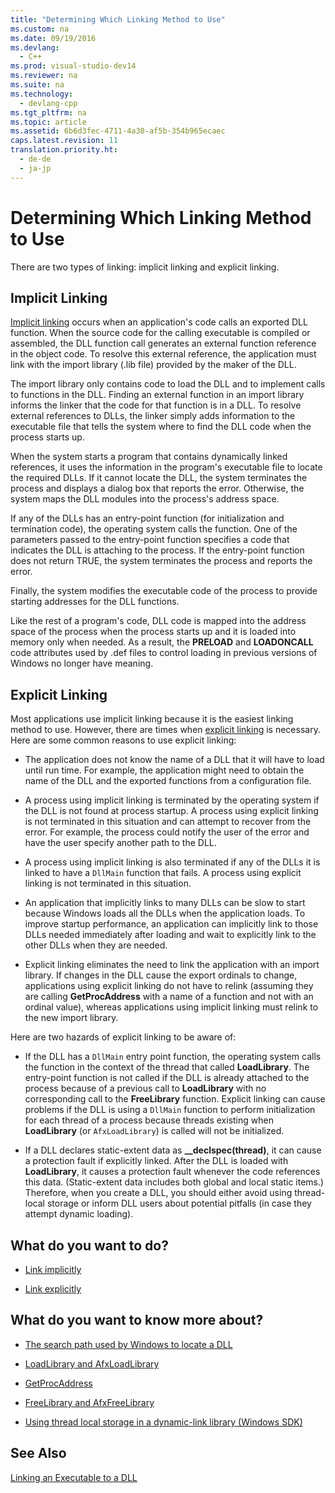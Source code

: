 ```yaml
---
title: "Determining Which Linking Method to Use"
ms.custom: na
ms.date: 09/19/2016
ms.devlang: 
  - C++
ms.prod: visual-studio-dev14
ms.reviewer: na
ms.suite: na
ms.technology: 
  - devlang-cpp
ms.tgt_pltfrm: na
ms.topic: article
ms.assetid: 6b6d3fec-4711-4a30-af5b-354b965ecaec
caps.latest.revision: 11
translation.priority.ht: 
  - de-de
  - ja-jp
---
```

# Determining Which Linking Method to Use
There are two types of linking: implicit linking and explicit linking.  
  
## Implicit Linking  
 [Implicit linking](../vs140/Linking-Implicitly.md) occurs when an application's code calls an exported DLL function. When the source code for the calling executable is compiled or assembled, the DLL function call generates an external function reference in the object code. To resolve this external reference, the application must link with the import library (.lib file) provided by the maker of the DLL.  
  
 The import library only contains code to load the DLL and to implement calls to functions in the DLL. Finding an external function in an import library informs the linker that the code for that function is in a DLL. To resolve external references to DLLs, the linker simply adds information to the executable file that tells the system where to find the DLL code when the process starts up.  
  
 When the system starts a program that contains dynamically linked references, it uses the information in the program's executable file to locate the required DLLs. If it cannot locate the DLL, the system terminates the process and displays a dialog box that reports the error. Otherwise, the system maps the DLL modules into the process's address space.  
  
 If any of the DLLs has an entry-point function (for initialization and termination code), the operating system calls the function. One of the parameters passed to the entry-point function specifies a code that indicates the DLL is attaching to the process. If the entry-point function does not return TRUE, the system terminates the process and reports the error.  
  
 Finally, the system modifies the executable code of the process to provide starting addresses for the DLL functions.  
  
 Like the rest of a program's code, DLL code is mapped into the address space of the process when the process starts up and it is loaded into memory only when needed. As a result, the **PRELOAD** and **LOADONCALL** code attributes used by .def files to control loading in previous versions of Windows no longer have meaning.  
  
## Explicit Linking  
 Most applications use implicit linking because it is the easiest linking method to use. However, there are times when [explicit linking](../vs140/Linking-Explicitly.md) is necessary. Here are some common reasons to use explicit linking:  
  
-   The application does not know the name of a DLL that it will have to load until run time. For example, the application might need to obtain the name of the DLL and the exported functions from a configuration file.  
  
-   A process using implicit linking is terminated by the operating system if the DLL is not found at process startup. A process using explicit linking is not terminated in this situation and can attempt to recover from the error. For example, the process could notify the user of the error and have the user specify another path to the DLL.  
  
-   A process using implicit linking is also terminated if any of the DLLs it is linked to have a `DllMain` function that fails. A process using explicit linking is not terminated in this situation.  
  
-   An application that implicitly links to many DLLs can be slow to start because Windows loads all the DLLs when the application loads. To improve startup performance, an application can implicitly link to those DLLs needed immediately after loading and wait to explicitly link to the other DLLs when they are needed.  
  
-   Explicit linking eliminates the need to link the application with an import library. If changes in the DLL cause the export ordinals to change, applications using explicit linking do not have to relink (assuming they are calling **GetProcAddress** with a name of a function and not with an ordinal value), whereas applications using implicit linking must relink to the new import library.  
  
 Here are two hazards of explicit linking to be aware of:  
  
-   If the DLL has a `DllMain` entry point function, the operating system calls the function in the context of the thread that called **LoadLibrary**. The entry-point function is not called if the DLL is already attached to the process because of a previous call to **LoadLibrary** with no corresponding call to the **FreeLibrary** function. Explicit linking can cause problems if the DLL is using a `DllMain` function to perform initialization for each thread of a process because threads existing when **LoadLibrary** (or `AfxLoadLibrary`) is called will not be initialized.  
  
-   If a DLL declares static-extent data as **__declspec(thread)**, it can cause a protection fault if explicitly linked. After the DLL is loaded with **LoadLibrary**, it causes a protection fault whenever the code references this data. (Static-extent data includes both global and local static items.) Therefore, when you create a DLL, you should either avoid using thread-local storage or inform DLL users about potential pitfalls (in case they attempt dynamic loading).  
  
## What do you want to do?  
  
-   [Link implicitly](../vs140/Linking-Implicitly.md)  
  
-   [Link explicitly](../vs140/Linking-Explicitly.md)  
  
## What do you want to know more about?  
  
-   [The search path used by Windows to locate a DLL](../vs140/Search-Path-Used-by-Windows-to-Locate-a-DLL.md)  
  
-   [LoadLibrary and AfxLoadLibrary](../vs140/LoadLibrary-and-AfxLoadLibrary.md)  
  
-   [GetProcAddress](../vs140/GetProcAddress.md)  
  
-   [FreeLibrary and AfxFreeLibrary](../vs140/FreeLibrary-and-AfxFreeLibrary.md)  
  
-   [Using thread local storage in a dynamic-link library (Windows SDK)](http://msdn.microsoft.com/library/windows/desktop/ms686997)  
  
## See Also  
 [Linking an Executable to a DLL](../vs140/Linking-an-Executable-to-a-DLL.md)